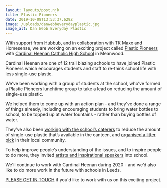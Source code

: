 ```yaml
---
layout: layouts/post.njk
title: Plastic Pioneers
date: 2019-10-08T13:53:37.629Z
image: /uploads/danwebbeverydayplastic.jpg
image_alt: Dan Webb Everyday Plastic
---
```

With support from [Hubbub](https://www.hubbub.org.uk/), and in collaboration with TK Maxx and Homesense, we are working on an exciting project called [Plastic Pioneers](https://www.hubbub.org.uk/plastic-pioneers) with [Cardinal Heenan Catholic High School](https://www.cardinalheenan.com/pages/news/89622) in Meanwood.

Cardinal Heenan are one of 12 trail blazing schools to have joined Plastic Pioneers which encourages students and staff to re-think school life with less single-use plastic. 

We’ve been working with a group of students at the school, who’ve formed a Plastic Pioneers lunchtime group to take a lead on reducing the amount of single-use plastic. 

We helped them to come up with an action plan - and they've done a range of things already, including encouraging students to bring water bottles to school, to be topped up at water fountains - rather than buying bottles of water.  

They’ve also been [working with the school’s caterers](https://twitter.com/CHCHSLeeds/status/1197500108461498368) to reduce the amount of single-use plastic that’s available in the canteen, and [organised a litter pick](https://twitter.com/CHCHSLeeds/status/1195679315041619968?s=20) in their local community.  

To help improve people’s understanding of the issues, and to inspire people to do more, they invited [artists and inspirational speakers](https://twitter.com/CHCHSLeeds/status/1197499830765010944?s=20) into school. 

We'll continue to work with Cardinal Heenan during 2020 - and we’d also like to do more work in the future with schools in Leeds.  

[PLEASE GET IN TOUCH](mailto:rob@zerowasteleeds.org.uk) if you'd like to work with us on this exciting project.
